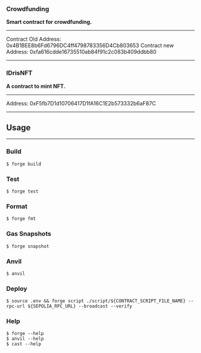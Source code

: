 ### Crowdfunding

**Smart contract for crowdfunding.**

---

Contract Old Address: 0x4B1BEE8b6Fd6796DC4ff4798783356D4Cb803653
Contract new Address: 0xfa616cdde16735510ab84f91c2c083b409ddbb80

---

### IDrisNFT

**A contract to mint NFT.**

---

Address: 0xF5fb7D1d10706417D1fA16C1E2b573332b6aF87C

---

## Usage

---

### Build

```shell
$ forge build
```

### Test

```shell
$ forge test
```

### Format

```shell
$ forge fmt
```

### Gas Snapshots

```shell
$ forge snapshot
```

### Anvil

```shell
$ anvil
```

### Deploy

```shell
$ source .env && forge script ./script/${CONTRACT_SCRIPT_FILE_NAME} --rpc-url ${SEPOLIA_RPC_URL} --broadcast --verify
```

### Help

```shell
$ forge --help
$ anvil --help
$ cast --help
```
